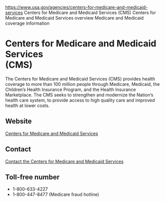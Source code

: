 

https://www.usa.gov/agencies/centers-for-medicare-and-medicaid-services
Centers for Medicare and Medicaid Services (CMS)
Centers for Medicare and Medicaid Services overview
Medicare and Medicaid coverage information

Centers for Medicare and Medicaid Services  
(CMS)  
================================================

The Centers for Medicare and Medicaid Services (CMS) provides health coverage to more than 100 million people through Medicare, Medicaid, the Children’s Health Insurance Program, and the Health Insurance Marketplace. The CMS seeks to strengthen and modernize the Nation’s health care system, to provide access to high quality care and improved health at lower costs.

Website
-------

[Centers for Medicare and Medicaid Services](https://www.cms.gov/)

Contact
-------

[Contact the Centers for Medicare and Medicaid Services](https://www.cms.gov/About-CMS/Agency-Information/ContactCMS/index?redirect=/ContactCMS/)

Toll-free number
----------------

* 1-800-633-4227  
* 1-800-447-8477 (Medicare fraud hotline)
